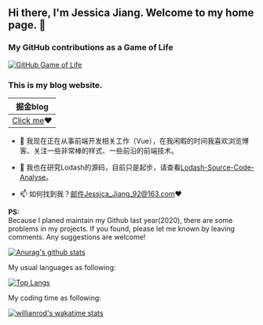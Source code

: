 ## Hi there, I'm Jessica Jiang. Welcome to my home page. 👋

### My GitHub contributions as a Game of Life
[![GitHub Game of Life](https://github4life.herokuapp.com/JCHappytime.gif)](https://github4life.herokuapp.com/JCHappytime)

### This is my blog website.

| 掘金blog |
| ---- |
| [Click me](https://juejin.cn/user/2990280511857416)❤️ |

- 🔭 我现在正在从事前端开发相关工作（Vue），在我闲暇的时间我喜欢浏览博客、关注一些非常棒的样式、一些前沿的前端技术。

- 🌱 我也在研究Lodash的源码，目前只是起步，请查看[Lodash-Source-Code-Analyse](https://github.com/JCHappytime/Lodash-Source-Code-Analyse)。

- 📫 如何找到我？邮件Jessica_Jiang_92@163.com❤️

**PS:**<br /> Because I planed maintain my Github last year(2020), there are some problems in my projects. If you found, please let me known by leaving comments.
Any suggestions are welcome! 

[![Anurag's github stats](https://github-readme-stats.vercel.app/api?username=JCHappytime&theme=tokyonight)](https://github.com/anuraghazra/github-readme-stats)

My usual languages as following:

[![Top Langs](https://github-readme-stats.vercel.app/api/top-langs/?username=JCHappytime&layout=compact)](https://github.com/anuraghazra/github-readme-stats)

My coding time as following:

[![willianrod's wakatime stats](https://github-readme-stats.vercel.app/api/wakatime?username=JCHappytime)](https://github.com/anuraghazra/github-readme-stats)



<!--
**JCHappytime/JCHappytime** is a ✨ _special_ ✨ repository because its `README.md` (this file) appears on your GitHub profile.

Here are some ideas to get you started:

- 🔭 I’m currently working on ...
- 🌱 I’m currently learning ...
- 👯 I’m looking to collaborate on ...
- 🤔 I’m looking for help with ...
- 💬 Ask me about ...
- 📫 How to reach me: ...
- 😄 Pronouns: ...
- ⚡ Fun fact: ...
-->

